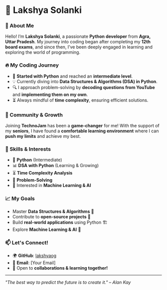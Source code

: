 # 🚀 Lakshya Solanki  

### 👋 About Me  
Hello! I’m **Lakshya Solanki**, a passionate **Python developer** from **Agra, Uttar Pradesh**. My journey into coding began after completing my **12th board exams**, and since then, I’ve been deeply engaged in learning and exploring the world of programming.  

### 🔥 My Coding Journey  
- 📌 **Started with Python** and reached an **intermediate level**.  
- 💡 Currently diving into **Data Structures & Algorithms (DSA) in Python**.  
- 🔍 I approach problem-solving by **decoding questions from YouTube** and **implementing them on my own**.  
- ⏳ Always mindful of **time complexity**, ensuring efficient solutions.  

### 🤝 Community & Growth  
Joining **TechnoJam** has been a **game-changer** for me! With the support of my **seniors**, I have found a **comfortable learning environment** where I can **push my limits** and achieve my best.  

### 🔧 Skills & Interests  
- 🐍 **Python** (Intermediate)  
- 📊 **DSA with Python** (Learning & Growing)  
- ⏳ **Time Complexity Analysis**  
- 🎯 **Problem-Solving**  
- 🤖 Interested in **Machine Learning & AI**  

### 📈 My Goals  
- Master **Data Structures & Algorithms** 🚀  
- Contribute to **open-source projects** 🤝  
- Build **real-world applications** using Python 🏗️  
- Explore **Machine Learning & AI** 🤖  

### 📫 Let's Connect!  
- 🌍 **GitHub**: [lakshyaog](https://github.com/lakshyaog)  
- 📩 **Email**: [Your Email]  
- 💬 Open to **collaborations & learning together!**  

---

_"The best way to predict the future is to create it." – Alan Kay_  
